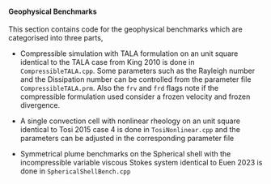 #### Geophysical Benchmarks

This section contains code for the geophysical benchmarks which are categorised into three parts,

* Compressible simulation with TALA formulation on an unit square identical to the TALA case from King 2010 is done in `CompressibleTALA.cpp`. Some parameters such as the Rayleigh number and the Dissipation number can be controlled from the parameter file `CompressibleTALA.prm`. Also the `frv` and `frd` flags note if the compressible formulation used consider a frozen velocity and frozen divergence.

* A single convection cell with nonlinear rheology on an unit square identical to Tosi 2015 case 4 is done in `TosiNonlinear.cpp` and the parameters can be adjusted in the corresponding parameter file

* Symmetrical plume benchmarks on the Spherical shell with the incompressible variable viscous Stokes system identical to Euen 2023 is done in `SphericalShellBench.cpp`
